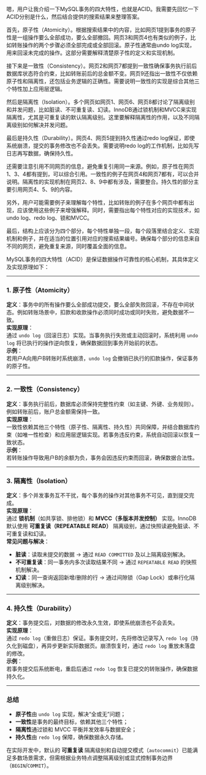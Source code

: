 嗯，用户让我介绍一下MySQL事务的四大特性，也就是ACID。我需要先回忆一下ACID分别是什么，然后结合提供的搜索结果来整理答案。

首先，原子性（Atomicity）。根据搜索结果中的内容，比如网页1提到事务的原子性是一组操作要么全部成功，要么全部撤回。网页3和网页4也有类似的例子，比如转账操作的两个步骤必须全部完成或全部回滚。原子性通常由undo log实现，用来回滚未完成的操作。这部分需要解释清楚原子性的定义和实现机制。

接下来是一致性（Consistency）。网页2和网页7都提到一致性确保事务执行前后数据库状态符合约束，比如转账前后的总金额不变。网页9还指出一致性不仅依赖原子性和隔离性，还包括业务逻辑的正确性。需要说明一致性的实现是综合其他三个特性加上应用层逻辑。

然后是隔离性（Isolation）。多个网页如网页1、网页6、网页8都讨论了隔离级别和并发问题，比如脏读、不可重复读、幻读。InnoDB通过锁机制和MVCC来实现隔离性，尤其是可重复读的默认隔离级别。这里要解释隔离性的作用，以及不同隔离级别如何解决并发问题。

最后是持久性（Durability）。网页4、网页5提到持久性通过redo log保证，即使系统崩溃，提交的事务修改也不会丢失。需要说明redo log的工作机制，比如先写日志再写数据，确保持久性。

还需要注意引用不同网页的信息，避免重复引用同一来源。例如，原子性在网页1、3、4都有提到，可以综合引用。一致性的例子在网页4和网页7都有，可以合并说明。隔离性的实现机制在网页2、8、9中都有涉及，需要整合。持久性的部分主要引用网页4、5、9的内容。

另外，用户可能需要例子来理解每个特性，比如转账的例子在多个网页中都有出现，应该使用这些例子来增强解释。同时，需要指出每个特性对应的实现技术，如undo log、redo log、锁和MVCC。

最后，结构上应该分为四个部分，每个特性单独一段，每个段落里结合定义、实现机制和例子，并在适当的位置引用对应的搜索结果编号。确保每个部分的信息来自不同的网页，避免重复来源，同时覆盖全面的信息。




MySQL事务的四大特性（ACID）是保证数据操作可靠性的核心机制，其具体定义及实现原理如下：

---

### 1. **原子性（Atomicity）**
**定义**：事务中的所有操作要么全部成功提交，要么全部失败回滚，不存在中间状态。例如转账场景中，扣款和收款操作必须同时成功或同时失败，避免数据不一致。  
**实现原理**：  
通过 `undo log`（回滚日志）实现。当事务执行失败或主动回滚时，系统利用 `undo log` 将已执行的操作逆向恢复，确保数据回到事务开始前的状态。  
**示例**：  
若用户A向用户B转账时系统崩溃，`undo log` 会撤销已执行的扣款操作，保证事务的原子性。

---

### 2. **一致性（Consistency）**
**定义**：事务执行前后，数据库必须保持完整性约束（如主键、外键、业务规则）。例如转账前后，账户总金额需保持一致。  
**实现原理**：  
一致性依赖其他三个特性（原子性、隔离性、持久性）共同保障，并结合数据库约束（如唯一性检查）和应用层逻辑实现。若事务违反约束，系统自动回滚以恢复一致状态。  
**示例**：  
若转账操作导致用户B的余额为负，事务会因违反约束而回滚，确保数据合法性。

---

### 3. **隔离性（Isolation）**
**定义**：多个并发事务互不干扰，每个事务的操作对其他事务不可见，直到提交完成。  
**实现原理**：  
通过 **锁机制**（如共享锁、排他锁）和 **MVCC（多版本并发控制）** 实现。InnoDB默认使用 **可重复读（REPEATABLE READ）** 隔离级别，通过快照读避免脏读、不可重复读和幻读。  
**常见问题与解决**：
- **脏读**：读取未提交的数据 → 通过 `READ COMMITTED` 及以上隔离级别解决。
- **不可重复读**：同一事务内多次读取结果不同 → 通过 `REPEATABLE READ` 的快照机制解决。
- **幻读**：同一查询返回新增/删除的行 → 通过间隙锁（Gap Lock）或串行化隔离级别解决。

---

### 4. **持久性（Durability）**
**定义**：事务提交后，对数据的修改永久生效，即使系统崩溃也不会丢失。  
**实现原理**：  
通过 `redo log`（重做日志）保证。事务提交时，先将修改记录写入 `redo log`（持久化到磁盘），再异步更新实际数据页。崩溃恢复时，通过 `redo log` 重放未落盘的修改。  
**示例**：  
若事务提交后系统断电，重启后通过 `redo log` 恢复已提交的转账操作，确保数据持久化。

---

### 总结
- **原子性**由 `undo log` 实现，解决“全或无”问题；
- **一致性**是事务的最终目标，依赖其他三个特性；
- **隔离性**通过锁和 MVCC 平衡并发效率与数据安全；
- **持久性**由 `redo log` 保障，确保数据永久存储。

在实际开发中，默认的 **可重复读** 隔离级别和自动提交模式（`autocommit`）已能满足多数场景需求，但需根据业务特点调整隔离级别或显式控制事务边界（`BEGIN`/`COMMIT`）。